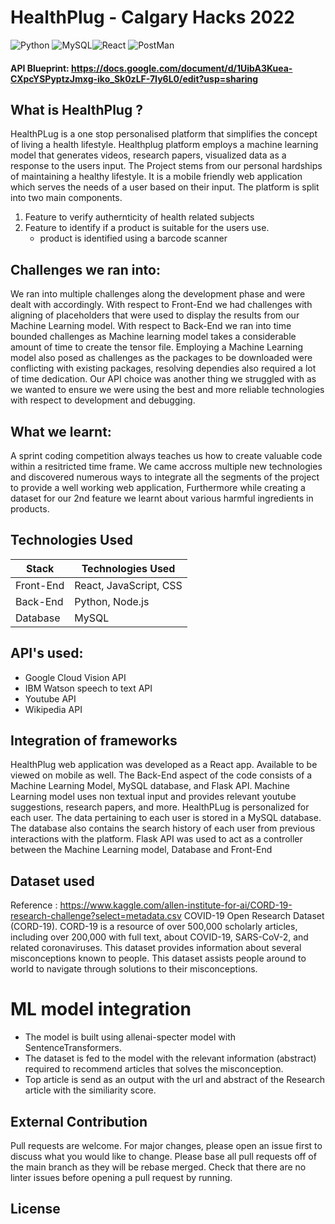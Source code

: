 # HealthPlug - Calgary Hacks 2022

<img alt="Python" src="https://img.shields.io/badge/Python-FFD43B?style=for-the-badge&logo=python&logoColor=blue"/> <img alt="MySQL" src="https://img.shields.io/badge/MySQL-005C84?style=for-the-badge&logo=mysql&logoColor=white"/><img alt="React" src="https://img.shields.io/badge/React-20232A?style=for-the-badge&logo=react&logoColor=61DAFB"/> <img alt="PostMan" src="https://img.shields.io/badge/Postman-FF6C37?style=for-the-badge&logo=Postman&logoColor=white"/><br> 
#### API Blueprint: https://docs.google.com/document/d/1UibA3Kuea-CXpcYSPyptzJmxg-iko_Sk0zLF-7Iy6L0/edit?usp=sharing 


## What is HealthPlug ?

HealthPLug is a one stop personalised platform that simplifies the concept of living a health lifestyle. Healthplug platform employs a machine learning model that generates videos, research papers, visualized data as a response to the users input. The Project stems from our personal hardships of maintaining a healthy lifestyle. It is a mobile friendly web application which serves the needs of a user based on their input.
The platform is split into two main components.
1. Feature to verify authernticity of health related subjects<br>
2. Feature to identify if a product is suitable for the users use.
   - product is identified using a barcode scanner<br>


## Challenges we ran into:
We ran into multiple challenges along the development phase and were dealt with accordingly. With respect to Front-End we had challenges with aligning of placeholders that were used to display the results from our Machine Learning model. With respect to Back-End we ran into time bounded challenges as Machine learning model takes a considerable amount of time to create the tensor file. Employing a Machine Learning model also posed as challenges as the packages to be downloaded were conflicting with existing packages, resolving dependies also required a lot of time dedication. Our API choice was another thing we struggled with as we wanted to ensure we were using the best and more reliable technologies with respect to development and debugging.

## What we learnt:
A sprint coding competition always teaches us how to create valuable code within a resitricted time frame. We came accross multiple new technologies and discovered numerous ways to integrate all the segments of the project to provide a well working web application, Furthermore while creating a dataset for our 2nd feature we learnt about various harmful ingredients in products. 

## Technologies Used

| Stack     | Technologies Used                    |
|-----------|--------------------------------------|
| Front-End | React, JavaScript, CSS               |
| Back-End  | Python, Node.js                      |
| Database  | MySQL                                |

## API's used:

* Google Cloud Vision API
* IBM Watson speech to text API
* Youtube API
* Wikipedia API

## Integration of frameworks 

HealthPlug web application was developed as a React app. Available to be viewed on mobile as well. The Back-End aspect of the code consists of a Machine Learning Model, MySQL database, and Flask API.
Machine Learning model uses non textual input and provides relevant youtube suggestions, research papers, and more. HealthPLug is personalized for each user. The data pertaining to each user is stored in a MySQL database. The database also contains the search history of each user from previous interactions with the platform.
Flask API was used to act as a controller between the Machine Learning model, Database and Front-End   

## Dataset used

Reference : https://www.kaggle.com/allen-institute-for-ai/CORD-19-research-challenge?select=metadata.csv
COVID-19 Open Research Dataset (CORD-19). CORD-19 is a resource of over 500,000 scholarly articles, including over 200,000 with full text, about COVID-19, SARS-CoV-2, and related coronaviruses. This dataset provides information about several misconceptions known to people. This dataset assists people around to world to navigate through solutions to their misconceptions. 

# ML model integration
- The model is built using allenai-specter model with SentenceTransformers.
- The dataset is fed to the model with the relevant information (abstract) required to recommend articles that solves the misconception.
- Top article is send as an output with the url and abstract of the Research article with the similiarity score.

## External Contribution

Pull requests are welcome. For major changes, please open an issue first to discuss what you would like to change. Please base all pull requests off of the main branch as they will be rebase merged. Check that there are no linter issues before opening a pull request by running.

## License


